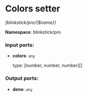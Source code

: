 # Colors setter

_[blinkstick/pro/{$name}]_

__Namespace__: blinkstick/pro

### Input ports:

* __colors__: ` any `

    type: [number, number, number][]

### Output ports:

* __done__: ` any `

